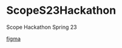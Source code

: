 # ScopeS23Hackathon
Scope Hackathon Spring 23

 [figma](https://www.figma.com/file/6nIxOrqo4NEP8Fj6fUTy5A/MainStream?node-id=0%3A1&t=jcGu9uza2BnULQ6p-1)